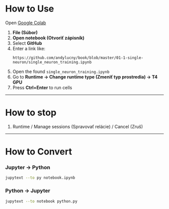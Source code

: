 # How to Use

Open [Google Colab](https://colab.research.google.com/)

1. **File (Súbor)**
2. **Open notebook (Otvoriť zápisník)**
3. Select **GitHub**
4. Enter a link like:  
   ```
   https://github.com/andylucny/book/blob/master/01-1-single-neuron/single_neuron_training.ipynb
   ```
5. Open the found `single_neuron_training.ipynb`
6. Go to **Runtime → Change runtime type (Zmeniť typ prostredia) → T4 GPU**
7. Press **Ctrl+Enter** to run cells

---

# How to stop

1. Runtime / Manage sessions (Spravovať relácie) / Cancel (Zruš)

---

# How to Convert

### Jupyter → Python
```bash
jupytext --to py notebook.ipynb
```

### Python → Jupyter
```bash
jupytext --to notebook python.py
```

